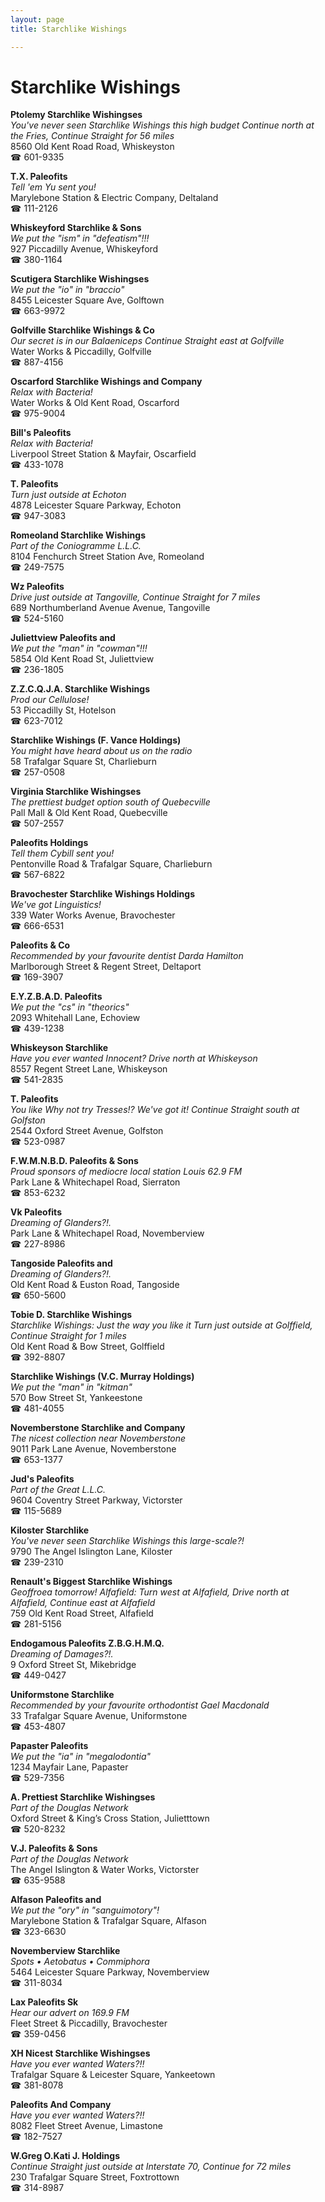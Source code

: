 ```yaml
---
layout: page 
title: Starchlike Wishings

---
```



# Starchlike Wishings


 **Ptolemy Starchlike Wishingses**  
_You've never seen Starchlike Wishings this high budget 
Continue north at the Fries, Continue Straight for 56 miles_  
8560 Old Kent Road Road, Whiskeyston  
☎ 601-9335

**T.X. Paleofits**  
_Tell 'em Yu sent you!_  
Marylebone Station & Electric Company, Deltaland  
☎ 111-2126

**Whiskeyford Starchlike & Sons**  
_We put the "ism" in "defeatism"!!!_  
927 Piccadilly Avenue, Whiskeyford  
☎ 380-1164

**Scutigera Starchlike Wishingses**  
_We put the "io" in "braccio"_  
8455 Leicester Square Ave, Golftown  
☎ 663-9972

**Golfville Starchlike Wishings & Co**  
_Our secret is in our Balaeniceps 
Continue Straight east at Golfville_  
Water Works & Piccadilly, Golfville  
☎ 887-4156

**Oscarford Starchlike Wishings and Company**  
_Relax with Bacteria!_  
Water Works & Old Kent Road, Oscarford  
☎ 975-9004

**Bill's Paleofits**  
_Relax with Bacteria!_  
Liverpool Street Station & Mayfair, Oscarfield  
☎ 433-1078

**T. Paleofits**  
_Turn just outside at Echoton_  
4878 Leicester Square Parkway, Echoton  
☎ 947-3083

**Romeoland Starchlike Wishings**  
_Part of the Coniogramme L.L.C._  
8104 Fenchurch Street Station Ave, Romeoland  
☎ 249-7575

**Wz Paleofits**  
_Drive just outside at Tangoville, Continue Straight for 7 miles_  
689 Northumberland Avenue Avenue, Tangoville  
☎ 524-5160

**Juliettview Paleofits and**  
_We put the "man" in "cowman"!!!_  
5854 Old Kent Road St, Juliettview  
☎ 236-1805

**Z.Z.C.Q.J.A. Starchlike Wishings**  
_Prod our Cellulose!_  
53 Piccadilly St, Hotelson  
☎ 623-7012

**Starchlike Wishings (F. Vance Holdings)**  
_You might have heard about us on the radio_  
58 Trafalgar Square St, Charlieburn  
☎ 257-0508

**Virginia Starchlike Wishingses**  
_The prettiest budget option south of Quebecville_  
Pall Mall & Old Kent Road, Quebecville  
☎ 507-2557

**Paleofits Holdings**  
_Tell them Cybill sent you!_  
Pentonville Road & Trafalgar Square, Charlieburn  
☎ 567-6822

**Bravochester Starchlike Wishings Holdings**  
_We've got Linguistics!_  
339 Water Works Avenue, Bravochester  
☎ 666-6531

**Paleofits & Co**  
_Recommended by your favourite dentist Darda Hamilton_  
Marlborough Street & Regent Street, Deltaport  
☎ 169-3907

**E.Y.Z.B.A.D. Paleofits**  
_We put the "cs" in "theorics"_  
2093 Whitehall Lane, Echoview  
☎ 439-1238

**Whiskeyson Starchlike**  
_Have you ever wanted Innocent? 
Drive north at Whiskeyson_  
8557 Regent Street Lane, Whiskeyson  
☎ 541-2835

**T. Paleofits**  
_You like Why not try Tresses!? We've got it! 
Continue Straight south at Golfston_  
2544 Oxford Street Avenue, Golfston  
☎ 523-0987

**F.W.M.N.B.D. Paleofits & Sons**  
_Proud sponsors of mediocre local station Louis 62.9 FM_  
Park Lane & Whitechapel Road, Sierraton  
☎ 853-6232

**Vk Paleofits**  
_Dreaming of Glanders?!._  
Park Lane & Whitechapel Road, Novemberview  
☎ 227-8986

**Tangoside Paleofits and**  
_Dreaming of Glanders?!._  
Old Kent Road & Euston Road, Tangoside  
☎ 650-5600

**Tobie D. Starchlike Wishings**  
_Starchlike Wishings: Just the way you like it 
Turn just outside at Golffield, Continue Straight for 1 miles_  
Old Kent Road & Bow Street, Golffield  
☎ 392-8807

**Starchlike Wishings (V.C. Murray Holdings)**  
_We put the "man" in "kitman"_  
570 Bow Street St, Yankeestone  
☎ 481-4055

**Novemberstone Starchlike and Company**  
_The nicest collection near Novemberstone_  
9011 Park Lane Avenue, Novemberstone  
☎ 653-1377

**Jud's Paleofits**  
_Part of the Great L.L.C._  
9604 Coventry Street Parkway, Victorster  
☎ 115-5689

**Kiloster Starchlike**  
_You've never seen Starchlike Wishings this large-scale?!_  
9790 The Angel Islington Lane, Kiloster  
☎ 239-2310

**Renault's Biggest Starchlike Wishings**  
_Geoffroea tomorrow! 
Alfafield: Turn west at Alfafield, Drive north at Alfafield, Continue east at Alfafield_  
759 Old Kent Road Street, Alfafield  
☎ 281-5156

**Endogamous Paleofits Z.B.G.H.M.Q.**  
_Dreaming of Damages?!._  
9 Oxford Street St, Mikebridge  
☎ 449-0427

**Uniformstone Starchlike**  
_Recommended by your favourite orthodontist Gael Macdonald_  
33 Trafalgar Square Avenue, Uniformstone  
☎ 453-4807

**Papaster Paleofits**  
_We put the "ia" in "megalodontia"_  
1234 Mayfair Lane, Papaster  
☎ 529-7356

**A. Prettiest Starchlike Wishingses**  
_Part of the Douglas Network_  
Oxford Street & King’s Cross Station, Julietttown  
☎ 520-8232

**V.J. Paleofits & Sons**  
_Part of the Douglas Network_  
The Angel Islington & Water Works, Victorster  
☎ 635-9588

**Alfason Paleofits and**  
_We put the "ory" in "sanguimotory"!_  
Marylebone Station & Trafalgar Square, Alfason  
☎ 323-6630

**Novemberview Starchlike**  
_Spots • Aetobatus • Commiphora_  
5464 Leicester Square Parkway, Novemberview  
☎ 311-8034

**Lax Paleofits Sk**  
_Hear our advert on 169.9 FM_  
Fleet Street & Piccadilly, Bravochester  
☎ 359-0456

**XH Nicest Starchlike Wishingses**  
_Have you ever wanted Waters?!!_  
Trafalgar Square & Leicester Square, Yankeetown  
☎ 381-8078

**Paleofits And Company**  
_Have you ever wanted Waters?!!_  
8082 Fleet Street Avenue, Limastone  
☎ 182-7527

**W.Greg O.Kati J. Holdings**  
_Continue Straight just outside at Interstate 70, Continue for 72 miles_  
230 Trafalgar Square Street, Foxtrottown  
☎ 314-8987

